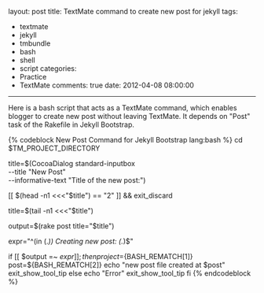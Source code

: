 layout: post
title: TextMate command to create new post for jekyll
tags:
  - textmate
  - jekyll
  - tmbundle
  - bash
  - shell
  - script
categories:
  - Practice
  - TextMate
comments: true
date: 2012-04-08 08:00:00
---
Here is a bash script that acts as a TextMate command, which enables blogger to create new post without leaving TextMate.
It depends on "Post" task of the Rakefile in Jekyll Bootstrap.

{% codeblock New Post Command for Jekyll Bootstrap lang:bash %}
cd $TM_PROJECT_DIRECTORY

title=$(CocoaDialog standard-inputbox \
 --title "New Post" \
 --informative-text "Title of the new post:")

[[ $(head -n1 <<<"$title") == "2" ]] && exit_discard

title=$(tail -n1 <<<"$title")

output=$(rake post title="$title")

expr="^\(in (.*)\) Creating new post: (.*)$"

if [[ $output =~ $expr ]]; then
   	project=${BASH_REMATCH[1]}
	post=${BASH_REMATCH[2]}
	echo "new post file created at $post"
	exit_show_tool_tip
else
   	echo "Error"
	exit_show_tool_tip
fi
{% endcodeblock %}
